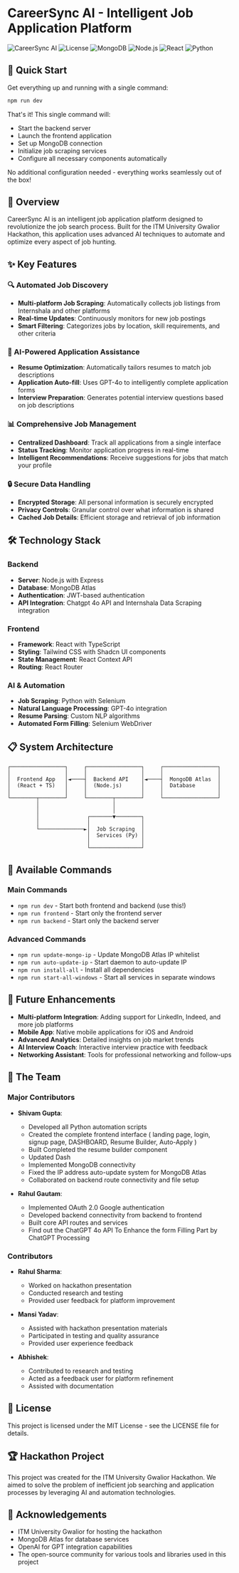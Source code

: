 # CareerSync AI - Intelligent Job Application Platform

![CareerSync AI](https://img.shields.io/badge/Hackathon-ITM%20University%20Gwalior-blue)
![License](https://img.shields.io/badge/license-MIT-green)
![MongoDB](https://img.shields.io/badge/MongoDB-4EA94B?style=for-the-badge&logo=mongodb&logoColor=white)
![Node.js](https://img.shields.io/badge/Node.js-339933?style=for-the-badge&logo=nodedotjs&logoColor=white)
![React](https://img.shields.io/badge/React-20232A?style=for-the-badge&logo=react&logoColor=61DAFB)
![Python](https://img.shields.io/badge/Python-FFD43B?style=for-the-badge&logo=python&logoColor=blue)

## 🚀 Quick Start

Get everything up and running with a single command:

```bash
npm run dev
```

That's it! This single command will:
- Start the backend server
- Launch the frontend application
- Set up MongoDB connection 
- Initialize job scraping services
- Configure all necessary components automatically

No additional configuration needed - everything works seamlessly out of the box!

## 📌 Overview

CareerSync AI is an intelligent job application platform designed to revolutionize the job search process. Built for the ITM University Gwalior Hackathon, this application uses advanced AI techniques to automate and optimize every aspect of job hunting.

## ✨ Key Features

### 🔍 Automated Job Discovery
- **Multi-platform Job Scraping**: Automatically collects job listings from Internshala and other platforms
- **Real-time Updates**: Continuously monitors for new job postings
- **Smart Filtering**: Categorizes jobs by location, skill requirements, and other criteria

### 🤖 AI-Powered Application Assistance
- **Resume Optimization**: Automatically tailors resumes to match job descriptions
- **Application Auto-fill**: Uses GPT-4o to intelligently complete application forms
- **Interview Preparation**: Generates potential interview questions based on job descriptions

### 📊 Comprehensive Job Management
- **Centralized Dashboard**: Track all applications from a single interface
- **Status Tracking**: Monitor application progress in real-time
- **Intelligent Recommendations**: Receive suggestions for jobs that match your profile

### 🔒 Secure Data Handling
- **Encrypted Storage**: All personal information is securely encrypted
- **Privacy Controls**: Granular control over what information is shared
- **Cached Job Details**: Efficient storage and retrieval of job information

## 🛠️ Technology Stack

### Backend
- **Server**: Node.js with Express
- **Database**: MongoDB Atlas
- **Authentication**: JWT-based authentication
- **API Integration**: Chatgpt 4o API and Internshala Data Scraping integration

### Frontend
- **Framework**: React with TypeScript
- **Styling**: Tailwind CSS with Shadcn UI components
- **State Management**: React Context API
- **Routing**: React Router

### AI & Automation
- **Job Scraping**: Python with Selenium
- **Natural Language Processing**: GPT-4o integration
- **Resume Parsing**: Custom NLP algorithms
- **Automated Form Filling**: Selenium WebDriver

## 📋 System Architecture

```
┌─────────────────┐     ┌─────────────────┐     ┌─────────────────┐
│                 │     │                 │     │                 │
│  Frontend App   │◄────┤  Backend API    │◄────┤  MongoDB Atlas  │
│  (React + TS)   │     │  (Node.js)      │     │  Database       │
│                 │     │                 │     │                 │
└────────┬────────┘     └────────┬────────┘     └─────────────────┘
         │                       │
         │                       │
         │               ┌───────▼────────┐
         │               │                │
         └──────────────►│  Job Scraping  │
                         │  Services (Py) │
                         │                │
                         └────────────────┘
```

## 🔧 Available Commands

### Main Commands
- `npm run dev` - Start both frontend and backend (use this!)
- `npm run frontend` - Start only the frontend server
- `npm run backend` - Start only the backend server

### Advanced Commands
- `npm run update-mongo-ip` - Update MongoDB Atlas IP whitelist
- `npm run auto-update-ip` - Start daemon to auto-update IP
- `npm run install-all` - Install all dependencies
- `npm run start-all-windows` - Start all services in separate windows

## 🌟 Future Enhancements

- **Multi-platform Integration**: Adding support for LinkedIn, Indeed, and more job platforms
- **Mobile App**: Native mobile applications for iOS and Android
- **Advanced Analytics**: Detailed insights on job market trends
- **AI Interview Coach**: Interactive interview practice with feedback
- **Networking Assistant**: Tools for professional networking and follow-ups

## 👥 The Team

### Major Contributors

- **Shivam Gupta**: 
  - Developed all Python automation scripts
  - Created the complete frontend interface ( landing page, login, signup page, DASHBOARD, Resume Builder, Auto-Apply )
  - Built Completed the resume builder component
  - Updated Dash
  - Implemented MongoDB connectivity
  - Fixed the IP address auto-update system for MongoDB Atlas
  - Collaborated on backend route connectivity and file setup

- **Rahul Gautam**:
  - Implemented OAuth 2.0 Google authentication
  - Developed backend connectivity from backend to frontend
  - Built core API routes and services
  - Find out the ChatGPT 4o API To Enhance the form Filling Part by ChatGPT Processing

### Contributors

- **Rahul Sharma**:
  - Worked on hackathon presentation
  - Conducted research and testing
  - Provided user feedback for platform improvement

- **Mansi Yadav**:
  - Assisted with hackathon presentation materials
  - Participated in testing and quality assurance
  - Provided user experience feedback

- **Abhishek**:
  - Contributed to research and testing
  - Acted as a feedback user for platform refinement
  - Assisted with documentation

## 📜 License

This project is licensed under the MIT License - see the LICENSE file for details.

## 🏆 Hackathon Project

This project was created for the ITM University Gwalior Hackathon. We aimed to solve the problem of inefficient job searching and application processes by leveraging AI and automation technologies.

## 🙏 Acknowledgements

- ITM University Gwalior for hosting the hackathon
- MongoDB Atlas for database services
- OpenAI for GPT integration capabilities
- The open-source community for various tools and libraries used in this project 